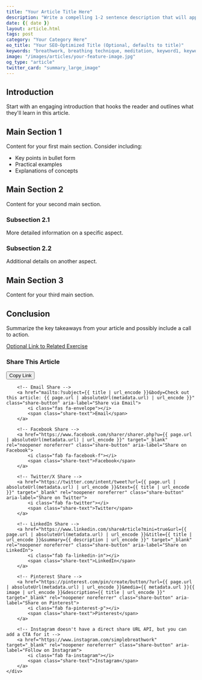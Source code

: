```yaml
---
title: "Your Article Title Here"
description: "Write a compelling 1-2 sentence description that will appear in preview cards and meta tags"
date: {{ date }}
layout: article.html
tags: post
category: "Your Category Here"
eo_title: "Your SEO-Optimized Title (Optional, defaults to title)" 
keywords: "breathwork, breathing technique, meditation, keyword1, keyword2"
image: "/images/articles/your-feature-image.jpg"
og_type: "article"
twitter_card: "summary_large_image"
---
```


## Introduction

Start with an engaging introduction that hooks the reader and outlines what they'll learn in this article.

## Main Section 1

Content for your first main section. Consider including:

* Key points in bullet form
* Practical examples
* Explanations of concepts

## Main Section 2

Content for your second main section.

### Subsection 2.1

More detailed information on a specific aspect.

### Subsection 2.2

Additional details on another aspect.

## Main Section 3

Content for your third main section.

## Conclusion

Summarize the key takeaways from your article and possibly include a call to action.

[Optional Link to Related Exercise](https://simplebreathwork.com/exercise/?type=your-technique)
<!-- Social Sharing Section - Copy this into your article template -->
<section class="article-sharing">
    <h3>Share This Article</h3>
    <div class="share-buttons">
        <!-- Copy Link Button -->
        <button id="copy-link-button" class="share-button" aria-label="Copy link to clipboard">
            <i class="fas fa-link"></i>
            <span class="share-text">Copy Link</span>
        </button>
        
        <!-- Email Share -->
        <a href="mailto:?subject={{ title | url_encode }}&body=Check out this article: {{ page.url | absoluteUrl(metadata.url) | url_encode }}" class="share-button" aria-label="Share via Email">
            <i class="fas fa-envelope"></i>
            <span class="share-text">Email</span>
        </a>
        
        <!-- Facebook Share -->
        <a href="https://www.facebook.com/sharer/sharer.php?u={{ page.url | absoluteUrl(metadata.url) | url_encode }}" target="_blank" rel="noopener noreferrer" class="share-button" aria-label="Share on Facebook">
            <i class="fab fa-facebook-f"></i>
            <span class="share-text">Facebook</span>
        </a>
        
        <!-- Twitter/X Share -->
        <a href="https://twitter.com/intent/tweet?url={{ page.url | absoluteUrl(metadata.url) | url_encode }}&text={{ title | url_encode }}" target="_blank" rel="noopener noreferrer" class="share-button" aria-label="Share on Twitter">
            <i class="fab fa-twitter"></i>
            <span class="share-text">Twitter</span>
        </a>
        
        <!-- LinkedIn Share -->
        <a href="https://www.linkedin.com/shareArticle?mini=true&url={{ page.url | absoluteUrl(metadata.url) | url_encode }}&title={{ title | url_encode }}&summary={{ description | url_encode }}" target="_blank" rel="noopener noreferrer" class="share-button" aria-label="Share on LinkedIn">
            <i class="fab fa-linkedin-in"></i>
            <span class="share-text">LinkedIn</span>
        </a>
        
        <!-- Pinterest Share -->
        <a href="https://pinterest.com/pin/create/button/?url={{ page.url | absoluteUrl(metadata.url) | url_encode }}&media={{ metadata.url }}{{ image | url_encode }}&description={{ title | url_encode }}" target="_blank" rel="noopener noreferrer" class="share-button" aria-label="Share on Pinterest">
            <i class="fab fa-pinterest-p"></i>
            <span class="share-text">Pinterest</span>
        </a>
        
        <!-- Instagram doesn't have a direct share URL API, but you can add a CTA for it -->
        <a href="https://www.instagram.com/simplebreathwork" target="_blank" rel="noopener noreferrer" class="share-button" aria-label="Follow on Instagram">
            <i class="fab fa-instagram"></i>
            <span class="share-text">Instagram</span>
        </a>
    </div>
</section>

<!-- JavaScript for the copy link button -->
<script>
document.addEventListener('DOMContentLoaded', function() {
    const copyButton = document.getElementById('copy-link-button');
    if (copyButton) {
        copyButton.addEventListener('click', function() {
            const url = window.location.href;
            navigator.clipboard.writeText(url).then(function() {
                // Success feedback
                const originalText = copyButton.querySelector('.share-text').textContent;
                copyButton.querySelector('.share-text').textContent = 'Copied!';
                setTimeout(function() {
                    copyButton.querySelector('.share-text').textContent = originalText;
                }, 2000);
            }).catch(function(err) {
                console.error('Failed to copy link: ', err);
            });
        });
    }
});
</script>